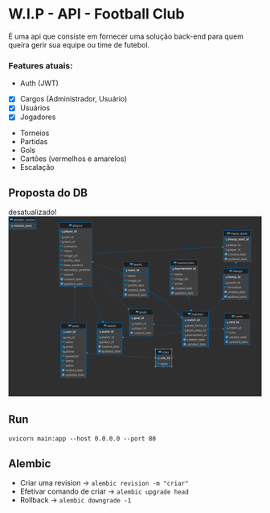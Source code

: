 # W.I.P - API - Football Club

É uma api que consiste em fornecer uma solução back-end para quem queira gerir sua equipe ou time de futebol.

### Features atuais:
- Auth (JWT)
- [x] Cargos (Administrador, Usuário)
- [x] Usuários
- [x] Jogadores
- Torneios
- Partidas
- Gols
- Cartões (vermelhos e amarelos)
- Escalação

## Proposta do DB
desatualizado!
![Proposta de tabelas](/football-club-db.png)

## Run
```
uvicorn main:app --host 0.0.0.0 --port 80 
```

## Alembic

- Criar uma revision -> ``alembic revision -m "criar" ``
- Efetivar comando de criar -> `` alembic upgrade head ``
- Rollback -> ``alembic downgrade -1``

